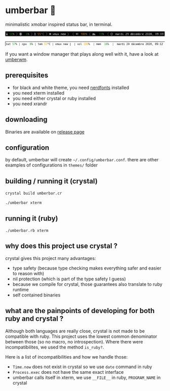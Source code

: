 # umberbar 🐏  

minimalistic xmobar inspired status bar, in terminal. 

![black theme](black.png)

![white theme](white-no-nerd.png)

If you want a window manager that plays along well with it, have a look at [umberwm](https://github.com/yazgoo/umberwm/).

## prerequisites 

- for black and white theme, you need [nerdfonts](https://www.nerdfonts.com/) installed
- you need xterm installed
- you need either crystal or ruby installed
- you need xrandr

## downloading

Binaries are available on [release page](https://github.com/yazgoo/umberbar/releases)

## configuration

by default, umberbar will create `~/.config/umberbar.conf`.
there are other examples of configurations in `themes/` folder

## building / running it (crystal)

```
crystal build umberbar.cr
```

```
./umberbar xterm
```

## running it (ruby)

```
./umberbar.rb xterm
```
## why does this project use crystal ?

crystal gives this project many advantages:

- type safety (because type checking makes everything safer and easier to reason with)
- nil protection (which is part of the type safety I guess)
- because we compile for crystal, those guarantees also translate to ruby runtime
- self contained binaries

## what are the painpoints of developing for both ruby and crystal ?

Although both languages are really close, crystal is not made to be compatible with ruby.
This project uses the lowest common denominator between those (so no macro, no introspection).
Where there were incompatibilites, we used the method `is_ruby?`.

Here is a list of incompatibilities and how we handle those:

  - `Time.now` does not exist in crystal so we use `date` command in ruby
  - `Process.exec` does not have the same exact interface
  - umberbar calls itself in xterm, we use `__FILE__` in ruby, `PROGRAM_NAME` in crystal
